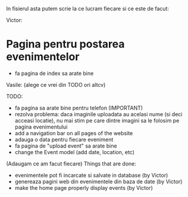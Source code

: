 In fisierul asta putem scrie la ce lucram fiecare si ce este de facut:

Victor:
# Pagina pentru postarea evenimentelor
- fa pagina de index sa arate bine

Vasile:
(alege ce vrei din TODO ori altcv)

TODO:
- fa pagina sa arate bine pentru telefon (IMPORTANT)
- rezolva problema: daca imaginile uploadata au acelasi nume (si deci acceasi locatie), nu mai stim pe care dintre imagini sa le folosim pe pagina evenimentului
- add a navigation bar on all pages of the website
- adauga o data pentru fiecare eveniment
- fa pagina de "upload event" sa arate bine
- change the Event model (add date, location, etc)


(Adaugam ce am facut fiecare)
Things that are done:
- evenimentele pot fi incarcate si salvate in database (by Victor)
- genereaza pagini web din evenimentele din baza de date (by Victor)
- make the home page properly display events (by Victor)


